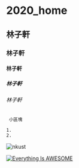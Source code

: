 # 2020_home
## 林子軒
### 林子軒
#### 林子軒
##### 林子軒
###### 林子軒
` 小區塊`
```  
1.
2.
```

![nkust](nkust.png"第一科大")

[![Everything Is AWESOME](https://img.youtube.com/vi/StTqXEQ2l-Y/0.jpg)](https://www.youtube.com/watch?v=StTqXEQ2l-Y "Everything Is AWESOME")
